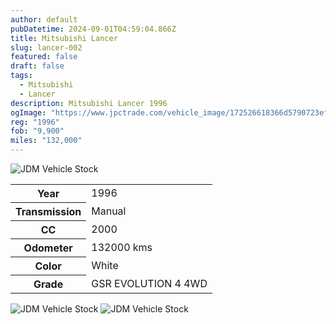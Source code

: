 ```yaml
---
author: default
pubDatetime: 2024-09-01T04:59:04.866Z
title: Mitsubishi Lancer
slug: lancer-002
featured: false
draft: false
tags:
  - Mitsubishi
  - Lancer
description: Mitsubishi Lancer 1996
ogImage: "https://www.jpctrade.com/vehicle_image/172526618366d5790723ef5_6099_a.jpeg"
reg: "1996"
fob: "9,900"
miles: "132,000"
---
```

![JDM Vehicle Stock](https://www.jpctrade.com/vehicle_image/172526618366d5790723ef5_6099_a.jpeg)

<table>
  <tr>
    <th>Year</th>
    <td>1996</td>
  </tr>
  <tr>
    <th>Transmission</th>
    <td>Manual</td>
  </tr>
  <tr>
    <th>CC</th>
    <td>2000</td>
  </tr>
    <tr>
    <th>Odometer</th>
    <td>132000 kms</td>
  </tr>
      <tr>
    <th>Color</th>
    <td>White</td>
  </tr>
      <tr>
    <th>Grade</th>
    <td>GSR EVOLUTION 4 4WD</td>
</table>
                          
![JDM Vehicle Stock](https://www.jpctrade.com/vehicle_image/172526618666d5790aa425d_6099_b.jpeg)
![JDM Vehicle Stock](https://www.jpctrade.com/vehicle_image/172526619066d5790e42b5f_6099_c.jpeg)